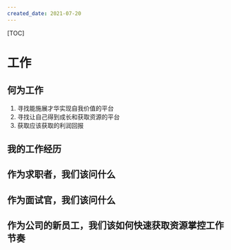 ```yaml
---
created_date: 2021-07-20
---
```


[TOC]

# 工作

## 何为工作

1. 寻找能施展才华实现自我价值的平台
2. 寻找让自己得到成长和获取资源的平台
3. 获取应该获取的利润回报

## 我的工作经历

## 作为求职者，我们该问什么

## 作为面试官，我们该问什么

## 作为公司的新员工，我们该如何快速获取资源掌控工作节奏
